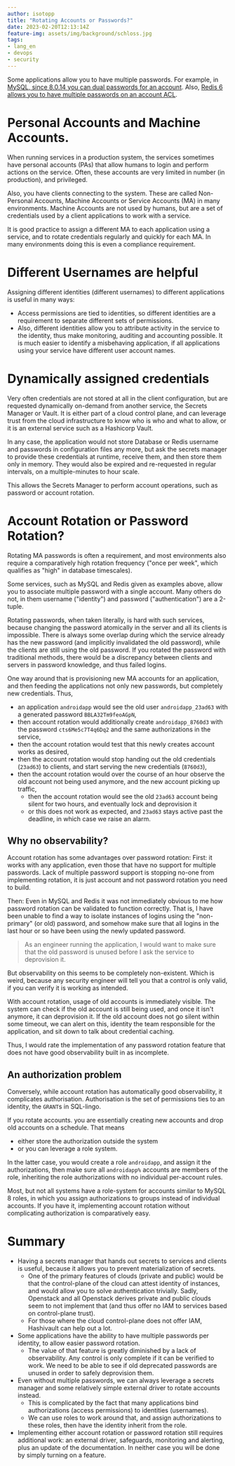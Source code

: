 ```yaml
---
author: isotopp
title: "Rotating Accounts or Passwords?"
date: 2023-02-20T12:13:14Z
feature-img: assets/img/background/schloss.jpg
tags:
- lang_en
- devops
- security
---
```


Some applications allow you to have multiple passwords.
For example, in [MySQL, since 8.0.14 you can dual passwords for an account](https://dev.mysql.com/doc/refman/8.0/en/password-management.html#dual-passwords).
Also, [Redis 6 allows you to have multiple passwords on an account ACL](https://redis.io/docs/management/security/acl/#create-and-edit-user-acls-with-the-acl-setuser-command).

# Personal Accounts and Machine Accounts.

When running services in a production system, the services sometimes have personal accounts (PAs) that allow humans to login and perform actions on the service.
Often, these accounts are very limited in number (in production), and privileged.

Also, you have clients connecting to the system.
These are called Non-Personal Accounts, Machine Accounts or Service Accounts (MA) in many environments.
Machine Accounts are not used by humans, but are a set of credentials used by a client applications to work with a service.

It is good practice to assign a different MA to each application using a service,  and to rotate credentials regularly and quickly for each MA.
In many environments doing this is even a compliance requirement.

# Different Usernames are helpful

Assigning different identities (different usernames) to different applications is useful in many ways:

- Access permissions are tied to identities, so different identities are a requirement to separate different sets of permissions. 
- Also, different identities allow you to attribute activity in the service to the identity, thus make monitoring, auditing and accounting possible.
  It is much easier to identify a misbehaving application, if all applications using your service have different user account names.

# Dynamically assigned credentials

Very often credentials are not stored at all in the client configuration, but are requested dynamically on-demand from another service, the Secrets Manager or Vault.
It is either part of a cloud control plane, and can leverage trust from the cloud infrastructure to know who is who and what to allow,
or it is an external service such as a Hashicorp Vault.

In any case, the application would not store Database or Redis username and passwords in configuration files any more,
but ask the secrets manager to provide these credentials at runtime, receive them, and then store them only in memory.
They would also be expired and re-requested in regular intervals, on a multiple-minutes to hour scale.

This allows the Secrets Manager to perform account operations, such as password or account rotation.

# Account Rotation or Password Rotation?

Rotating MA passwords is often a requirement, and most environments also require a comparatively high rotation frequency ("once per week", which qualifies as "high" in database timescales).

Some services, such as MySQL and Redis given as examples above, allow you to associate multiple password with a single account.
Many others do not, in them username ("identity") and password ("authentication") are a 2-tuple.

Rotating passwords, when taken literally, is hard with such services, because changing the password atomically in the server and all its clients is impossible.
There is always some overlap during which the service already has the new password (and implicitly invalidated the old password),
while the clients are still using the old password.
If you rotated the password with traditional methods, there would be a discrepancy between clients and servers in password knowledge, and thus failed logins.

One way around that is provisioning new MA accounts for an application, and then feeding the applications not only new passwords, but completely new credentials.
Thus, 

- an application `androidapp` would see the old user `androidapp_23ad63` with a generated password `BBLA32Tm9feoAGpN`,
- then account rotation would additionally create `androidapp_8760d3` with the password `cts6Me5c7T4q6Dq2` and the same authorizations in the service,
- then the account rotation would test that this newly creates account works as desired,
- then the account rotation would stop handing out the old credentials (`23ad63`) to clients, and start serving the new credentials (`8760d3`),
- then the account rotation would over the course of an hour observe the old account not being used anymore, and the new account picking up traffic,
  - then the account rotation would see the old `23ad63` account being silent for two hours, and eventually lock and deprovision it
  - or this does not work as expected, and `23ad63` stays active past the deadline, in which case we raise an alarm. 

## Why no observability?

Account rotation has some advantages over password rotation:
First: it works with any application, even those that have no support for multiple passwords.
Lack of multiple password support is stopping no-one from implementing rotation, it is just account and not password rotation you need to build.

Then:
Even in MySQL and Redis it was not immediately obvious to me how password rotation can be validated to function correctly.
That is, I have been unable to find a way to isolate instances of logins using the "non-primary" (or old) password, and somehow make sure that all logins in the last hour or so have been using the newly updated password.

> As an engineer running the application, I would want to make sure that the old password is unused before I ask the service to deprovision it.

But observability on this seems to be completely non-existent.
Which is weird, because any security engineer will tell you that a control is only valid, if you can verify it is working as intended.

With account rotation, usage of old accounts is immediately visible.
The system can check if the old account is still being used, and once it isn't anymore, it can deprovision it.
If the old account does not go silent within some timeout, we can alert on this, identity the team responsible for the application, and sit down to talk about credential caching.

Thus, I would rate the implementation of any password rotation feature that does not have good observability built in as incomplete.

## An authorization problem

Conversely, while account rotation has automatically good observability, it complicates authorisation.
Authorisation is the set of permissions ties to an identity, the `GRANT`s in SQL-lingo.

If you rotate accounts. you are essentially creating new accounts and drop old accounts on a schedule.
That means

- either store the authorization outside the system 
- or you can leverage a role system.

In the latter case, you would create a role `androidapp`, and assign it the authorizations, then make sure all `androidapp%` accounts are members of the role, inheriting the role authorizations with no individual per-account rules.

Most, but not all systems have a role-system for accounts similar to MySQL 8 roles, in which you assign authorizations to groups instead of individual accounts.
If you have it, implementing account rotation without complicating authorization is comparatively easy.

# Summary

- Having a secrets manager that hands out secrets to services and clients is useful, because it allows you to prevent materialization of secrets.
  - One of the primary features of clouds (private and public) would be that the control-plane of the cloud can attest identity of instances, and would allow you to solve authentication trivially.
    Sadly, Openstack and all Openstack derives private and public clouds seem to not implement that (and thus offer no IAM to services based on control-plane trust).
  - For those where the cloud control-plane does not offer IAM, Hashivault can help out a lot.
- Some applications have the ability to have multiple passwords per identity, to allow easier password rotation.
  - The value of that feature is greatly diminished by a lack of observability. Any control is only complete if it can be verified to work. 
    We need to be able to see if old deprecated passwords are unused in order to safely deprovision them.
- Even without multiple passwords, we can always leverage a secrets manager and some relatively simple external driver to rotate accounts instead.
  - This is complicated by the fact that many applications bind authorizations (access permissions) to identities (usernames).
  - We can use roles to work around that, and assign authorizations to these roles, then have the identity inherit from the role.
- Implementing either account rotation or password rotation still requires additional work: an external driver, safeguards, monitoring and alerting, plus an update of the documentation.
  In neither case you will be done by simply turning on a feature.
